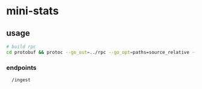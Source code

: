 # mini-stats


## usage

``` bash
# build rpc
cd protobuf && protoc --go_out=../rpc --go_opt=paths=source_relative --go-grpc_out=../rpc --go-grpc_opt=paths=source_relative *.proto
```

### endpoints

``` 
  /ingest 
```